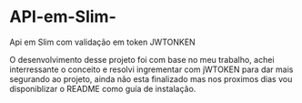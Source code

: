 # API-em-Slim-
Api em Slim com validação em token JWTONKEN

O desenvolvimento desse projeto foi com base no meu trabalho, achei interressante o conceito e resolvi ingrementar com jWTOKEN para dar mais segurando ao projeto, ainda não esta finalizado mas nos proximos dias vou disponiblizar o README como guía de instalação.
